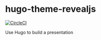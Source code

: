 # hugo-theme-revealjs

[![CircleCI](https://circleci.com/gh/RealOrangeOne/hugo-theme-revealjs.svg?style=svg)](https://circleci.com/gh/RealOrangeOne/hugo-theme-revealjs)

Use Hugo to build a presentation
